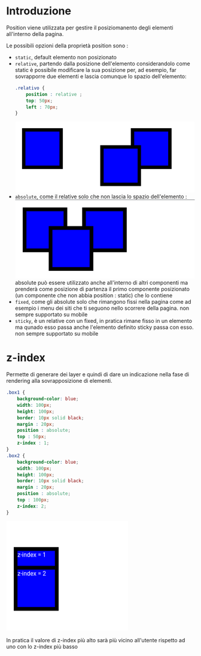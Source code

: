 # Introduzione 
Position viene utilizzata per gestire il posiziomanento degli elementi all'interno della pagina.



Le possibili opzioni della proprietà position sono :
+ `static`, default elemento non posizionato
+ `relative`, partendo dalla posizione dell'elemento considerandolo come static è possibile modificare la sua posizione per, ad esempio, far sovrapporre due elementi e lascia comunque lo spazio dell'elemento:
    ```css
    .relativo {
        position : relative ;
        top: 50px;
        left : 70px;       
    }
    ```
    ![](../immagini/positrelat.png)
+ `absolute`, come il relative solo che non lascia lo spazio dell'elemento :
    ![](../immagini/posabs.png) 
    absolute può essere utilizzato anche all'interno di altri componenti ma prenderà come posizione di partenza il primo componente posizionato (un componente che non abbia position : static) che lo contiene
+ `fixed`, come gli absolute solo che rimangono fissi nella pagina come ad esempio i menu dei siti che ti seguono nello scorrere della pagina. non sempre supportato su mobile
+ `sticky`, è un relative con un fixed, in pratica rimane fisso in un elemento ma qunado esso passa anche l'elemento definito sticky passa con esso. non sempre supportato su mobile



# z-index

Permette di generare dei layer e quindi di dare un indicazione nella fase di rendering alla sovrapposizione di elementi.
```css
.box1 {
    background-color: blue;
    width: 100px;
    height: 100px;
    border: 10px solid black;
    margin : 20px;
    position : absolute;
    top : 50px;
    z-index : 1;
}
.box2 {
    background-color: blue;
    width: 100px;
    height: 100px;
    border: 10px solid black;
    margin : 20px;
    position : absolute;
    top : 100px;
    z-index: 2;
}

```

![](../immagini/posabsin.png)

In pratica il valore di z-index più alto sarà più vicino all'utente rispetto ad uno con lo z-index più basso